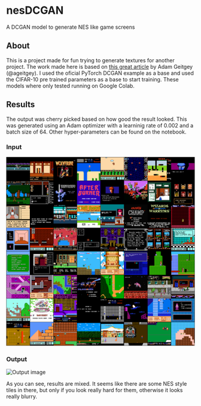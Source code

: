 # nesDCGAN
A DCGAN model to generate NES like game screens

## About
This is a project made for fun trying to generate textures for another project. The work made here is based on [this great article](https://medium.com/@ageitgey/abusing-generative-adversarial-networks-to-make-8-bit-pixel-art-e45d9b96cee7) by Adam Geitgey (@ageitgey). I used the oficial PyTorch DCGAN example as a base and used the CIFAR-10 pre trained parameters as a base to start training. These models where only tested running on Google Colab.

## Results
The output was cherry picked based on how good the result looked. This was generated using an Adam optimizer with a learninig rate of 0.002 and a batch size of 64. Other hyper-parameters can be found on the notebook.

### Input
![Input image](results/real_samples.png?raw=true "Input image")

### Output
![Output image](results/fake_samples_epoch_110.png?raw=true "Output image")

As you can see, results are mixed. It seems like there are some NES style tiles in there, but only if you look really hard for them, otherwise it looks really blurry.
